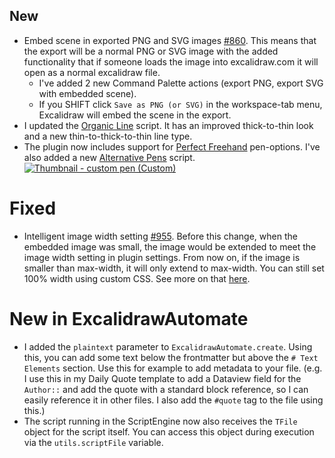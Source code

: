 ## New
- Embed scene in exported PNG and SVG images [#860](https://github.com/zsviczian/obsidian-excalidraw-plugin/issues/860).  This means that the export will be a normal PNG or SVG image with the added functionality that if someone loads the image into excalidraw.com it will open as a normal excalidraw file.
  - I've added 2 new Command Palette actions (export PNG, export SVG with embedded scene).
  - If you SHIFT click `Save as PNG (or SVG)` in the workspace-tab menu, Excalidraw will embed the scene in the export.
- I updated the [Organic Line](https://github.com/zsviczian/obsidian-excalidraw-plugin/blob/master/ea-scripts/Organic%20Line.md)  script. It has an improved thick-to-thin look and a new thin-to-thick-to-thin line type.
- The plugin now includes support for [Perfect Freehand](https://perfect-freehand-example.vercel.app/) pen-options. I've also added a new [Alternative Pens](https://github.com/zsviczian/obsidian-excalidraw-plugin/blob/master/ea-scripts/Alternative%20Pens.md) script.
[![Thumbnail - custom pen (Custom)](https://user-images.githubusercontent.com/14358394/211054371-8872e01a-77d6-4afc-a0c2-86a55410a8d3.png)](https://youtu.be/uZz5MgzWXiM)


# Fixed
- Intelligent image width setting [#955](https://github.com/zsviczian/obsidian-excalidraw-plugin/issues/955). Before this change, when the embedded image was small, the image would be extended to meet the image width setting in plugin settings. From now on, if the image is smaller than max-width, it will only extend to max-width. You can still set 100% width using custom CSS. See more on that [here](https://github.com/zsviczian/obsidian-excalidraw-plugin#embedded-images).

# New in ExcalidrawAutomate
- I added the `plaintext` parameter to `ExcalidrawAutomate.create`. Using this, you can add some text below the frontmatter but above the `# Text Elements` section. Use this for example to add metadata to your file. (e.g. I use this in my Daily Quote template to add a Dataview field for the `Author::` and add the quote with a standard block reference, so I can easily reference it in other files. I also add the `#quote` tag to the file using this.)
- The script running in the ScriptEngine now also receives the `TFile` object for the script itself. You can access this object during execution via the `utils.scriptFile` variable. 